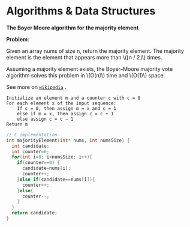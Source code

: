 # Algorithms & Data Structures


**The Boyer Moore algorithm for the majority element**

**Problem**:

Given an array nums of size n, return the majority element.
The majority element is the element that appears more than \\(⌊n / 2⌋\\) times.

Assuming a majority element exists,
the Boyer–Moore majority vote algorithm solves this problem in \\(O(n)\\) time
and \\(O(1)\\) space.

See more on 
[`wikipedia`](https://en.wikipedia.org/wiki/Boyer%E2%80%93Moore_majority_vote_algorithm)
.
```
Initialize an element m and a counter c with c = 0
For each element x of the input sequence:
    If c = 0, then assign m = x and c = 1
    else if m = x, then assign c = c + 1
    else assign c = c − 1
Return m
```

```c
// C implementation
int majorityElement(int* nums, int numsSize) {
  int candidate;
  int counter=0;
  for(int i=0; i<numsSize; i++){
    if(counter==0) {
      candidate=nums[i];
      counter++;
    }else if(candidate==nums[i]){
      counter++;
    }else{
      counter--;
    }
  }
  return candidate;
}
```
